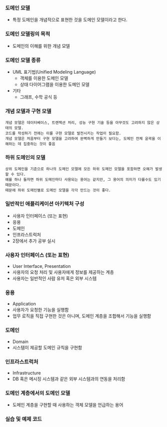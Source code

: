 ### 도메인 모델
- 특정 도메인을 개념적으로 표현한 것을 도메인 모델이라고 한다.

### 도메인 모델링의 목적
- 도메인의 이해를 위한 개념 모델

### 도메인 모델 종류
- UML 표기법(Unified Modeling Language)
  - 객체를 이용한 도메인 모델
  - 상태 다이어그램을 이용한 도메인 모델
- 기타
  - 그래프, 수학 공식 등

### 개념 모델과 구현 모델
    개념 모델은 데이터베이스, 트랜잭션 처리, 성능 구현 기술 등을 아무것도 고려하지 않은 상태의 모델.
    코드를 작성하기 전에는 이를 구현 모델로 발전시키는 작업이 필요함.
    개념 모델은 처음부터 구현 모델을 고려하여 완벽하게 만들기 보다는, 도메인 전체 윤곽을 이해하는 데 집중하는 것이 좋음

### 하위 도메인의 모델
    상위 도메인을 기준으로 하나의 도메인 모델에 모든 하위 도메인 모델을 포함하면 오해가 발생할 수 있다.
    예를 하나 들자면 하위 도메인마다 사용되는 용어는 같지만, 그 용어의 의미가 다를수도 있기 때문이다.
    때문에 하위 도메인별로 도메인 모델을 각각 만드는 것이 좋다.

### 일반적인 애플리케이션 아키텍처 구성
- 사용자 인터페이스 (또는 표현)
- 응용
- 도메인
- 인프라스트럭처
- 2장에서 추가 공부 실시

### 사용자 인터페이스 (또는 표현)
- User Interface, Presentation
- 사용자의 요청 처리 및 사용자에게 정보를 제공하는 계층
- 사용자는 일반적인 사람 유저 혹은 외부 시스템

### 응용
- Application
- 사용자가 요청한 기능을 실행함
- 업무 로직을 직접 구현한 것은 아니며, 도메인 계층을 조합해서 기능을 실행함

### 도메인
- Domain
- 시스템이 제공할 도메인 규칙을 구현함

### 인프라스트럭처
- Infrastructure
- DB 혹은 메시징 시스템과 같은 외부 시스템과의 연동을 처리함

### 도메인 계층에서의 도메인 모델
- 도메인 계층을 구현할 때 사용하는 객체 모델을 언급하는 용어

### 실습 및 예제 코드